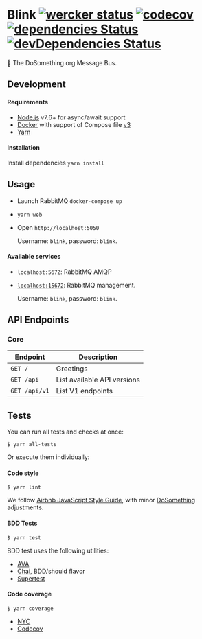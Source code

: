# Blink [![wercker status](https://app.wercker.com/status/8b53bf996a3fb29015bf656b95aa1866/s/master "wercker status")](https://app.wercker.com/project/byKey/8b53bf996a3fb29015bf656b95aa1866) [![codecov](https://codecov.io/gh/DoSomething/blink/branch/master/graph/badge.svg)](https://codecov.io/gh/DoSomething/blink) [![dependencies Status](https://david-dm.org/DoSomething/blink/status.svg)](https://david-dm.org/DoSomething/blink) [![devDependencies Status](https://david-dm.org/DoSomething/blink/dev-status.svg)](https://david-dm.org/DoSomething/blink?type=dev)

:postbox: The DoSomething.org Message Bus.

## Development
#### Requirements
- [Node.js](https://nodejs.org/en/download/) v7.6+ for async/await support
- [Docker](https://www.docker.com/products/overview) with support
  of Compose file [v3](https://docs.docker.com/compose/compose-file/#/versioning)
- [Yarn](https://yarnpkg.com/en/)

#### Installation
Install dependencies `yarn install`

## Usage
- Launch RabbitMQ `docker-compose up`
- `yarn web`
- Open `http://localhost:5050`

  Username: `blink`, password: `blink`.

#### Available services
- `localhost:5672`: RabbitMQ AMQP
- [`localhost:15672`](http://localhost:15672): RabbitMQ management.

  Username: `blink`, password: `blink`.

## API Endpoints
### Core
| Endpoint                    | Description                 |
| --------------------------- | --------------------------- |
| `GET /`                     | Greetings                   |
| `GET /api`                  | List available API versions |
| `GET /api/v1`               | List V1 endpoints           |

## Tests

You can run all tests and checks at once:

```
$ yarn all-tests
```

Or execute them individually:

#### Code style

```
$ yarn lint
```

We follow [Airbnb JavaScript Style Guide](https://github.com/airbnb/javascript),
with minor [DoSomething](https://github.com/DoSomething/eslint-config) adjustments.

#### BDD Tests

```
$ yarn test
```

BDD test uses the following utilities:
- [AVA](https://github.com/avajs/ava)
- [Chai](http://chaijs.com/), BDD/should flavor
- [Supertest](https://github.com/visionmedia/supertest)

#### Code coverage

```
$ yarn coverage
```

- [NYC](https://github.com/istanbul/nyc)
- [Codecov](https://codecov.io/)
